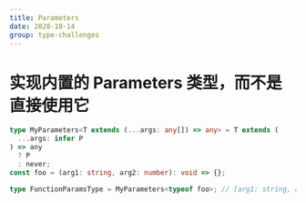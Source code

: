 ```yaml
---
title: Parameters
date: 2020-10-14
group: type-challenges
---
```


# 实现内置的 Parameters 类型，而不是直接使用它

```typescript
type MyParameters<T extends (...args: any[]) => any> = T extends (
  ...args: infer P
) => any
  ? P
  : never;
const foo = (arg1: string, arg2: number): void => {};

type FunctionParamsType = MyParameters<typeof foo>; // [arg1: string, arg2: number]
```
